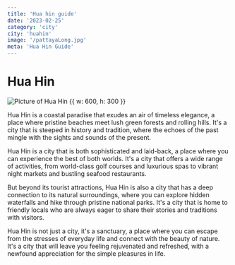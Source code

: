 ```yaml
---
title: 'Hua hin guide'
date: '2023-02-25'
category: 'city'
city: 'huahin'
image: '/pattayaLong.jpg'
meta: 'Hua Hin Guide'
---
```


# Hua Hin

![Picture of Hua Hin {{ w: 600, h: 300 }}](/huahin.jpg)

Hua Hin is a coastal paradise that exudes an air of timeless elegance, a place where pristine beaches meet lush green forests and rolling hills. It's a city that is steeped in history and tradition, where the echoes of the past mingle with the sights and sounds of the present.

Hua Hin is a city that is both sophisticated and laid-back, a place where you can experience the best of both worlds. It's a city that offers a wide range of activities, from world-class golf courses and luxurious spas to vibrant night markets and bustling seafood restaurants.

But beyond its tourist attractions, Hua Hin is also a city that has a deep connection to its natural surroundings, where you can explore hidden waterfalls and hike through pristine national parks. It's a city that is home to friendly locals who are always eager to share their stories and traditions with visitors.

Hua Hin is not just a city, it's a sanctuary, a place where you can escape from the stresses of everyday life and connect with the beauty of nature. It's a city that will leave you feeling rejuvenated and refreshed, with a newfound appreciation for the simple pleasures in life.